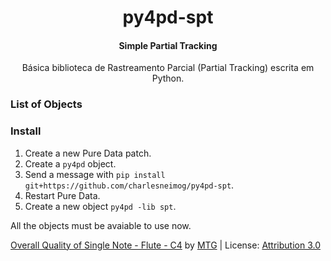 <p align="center">
  <h1 align="center">py4pd-spt</h1>
  <h4 align="center">Simple Partial Tracking</h4>
</p>

<p align="center">
Básica biblioteca de Rastreamento Parcial (Partial Tracking) escrita em Python.
</p>

### List of Objects

### Install

1. Create a new Pure Data patch.
2. Create a `py4pd` object.
3. Send a message with `pip install git+https://github.com/charlesneimog/py4pd-spt`.
4. Restart Pure Data.
5. Create a new object `py4pd -lib spt`.

All the objects must be avaiable to use now.





<a href="https://freesound.org/people/MTG/sounds/246640/">Overall Quality of Single Note - Flute - C4</a> by <a href="https://freesound.org/people/MTG/">MTG</a> | License: <a href="http://creativecommons.org/licenses/by/3.0/">Attribution 3.0</a>
